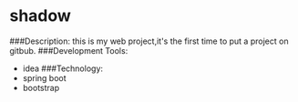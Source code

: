 # shadow
###Description:
this is my web project,it's the first time to put a project on gitbub.
###Development Tools:
- idea
###Technology:
- spring boot
- bootstrap